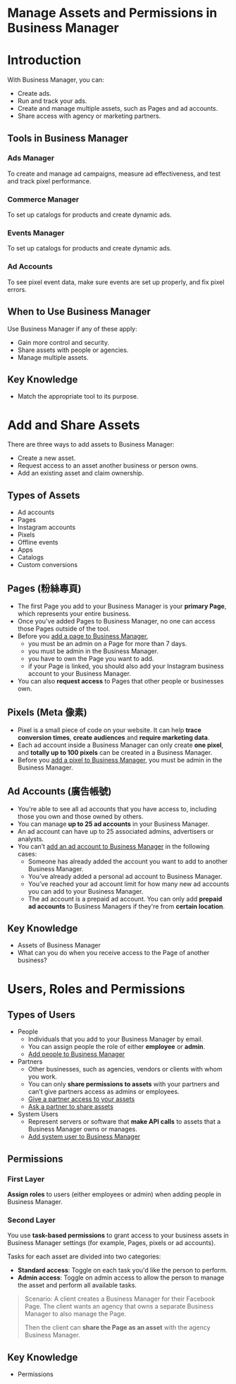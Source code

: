 # Manage Assets and Permissions in Business Manager

# Introduction
With Business Manager, you can:
- Create ads.
- Run and track your ads.
- Create and manage multiple assets, such as Pages and ad accounts.
- Share access with agency or marketing partners.

## Tools in Business Manager
### Ads Manager
To create and manage ad campaigns, measure ad effectiveness, and test and track pixel performance.
### Commerce Manager
To set up catalogs for products and create dynamic ads.
### Events Manager
To set up catalogs for products and create dynamic ads.
### Ad Accounts
To see pixel event data, make sure events are set up properly, and fix pixel errors.

## When to Use Business Manager
Use Business Manager if any of these apply:
- Gain more control and security.
- Share assets with people or agencies.
- Manage multiple assets.

## Key Knowledge
- Match the appropriate tool to its purpose.

# Add and Share Assets
There are three ways to add assets to Business Manager:
- Create a new asset.
- Request access to an asset another business or person owns.
- Add an existing asset and claim ownership.

## Types of Assets
- Ad accounts
- Pages
- Instagram accounts
- Pixels
- Offline events
- Apps
- Catalogs
- Custom conversions

## Pages (粉絲專頁)
- The first Page you add to your Business Manager is your **primary Page**, which represents your entire business.
- Once you've added Pages to Business Manager, no one can access those Pages outside of the tool.
- Before you [add a page to Business Manager](https://www.facebook.com/business/help/720478807965744?id=420299598837059),
    - you must be an admin on a Page for more than 7 days.
    - you must be admin in the Business Manager.
    - you have to own the Page you want to add.
    - if your Page is linked, you should also add your Instagram business account to your Business Manager.
- You can also **request access** to Pages that other people or businesses own.

## Pixels (Meta 像素)
- Pixel is a small piece of code on your website. It can help **trace conversion times**, **create audiences** and **require marketing data**.
- Each ad account inside a Business Manager can only create **one pixel**, and **totally up to 100 pixels** can be created in a Business Manager.
- Before you [add a pixel to Business Manager,](https://www.facebook.com/business/help/314143995668266?id=1205376682832142) you must be admin in the Business Manager.

## Ad Accounts (廣告帳號)
- You're able to see all ad accounts that you have access to, including those you own and those owned by others.
- You can manage **up to 25 ad accounts** in your Business Manager.
- An ad account can have up to 25 associated admins, advertisers or analysts.
- You can’t [add an ad account to Business Manager](https://www.facebook.com/business/help/910137316041095?id=420299598837059&helpref=search&sr=1&query=request%20access%20to%20ad%20account) in the following cases:
    - Someone has already added the account you want to add to another Business Manager.
    - You’ve already added a personal ad account to Business Manager.
    - You’ve reached your ad account limit for how many new ad accounts you can add to your Business Manager.
    - The ad account is a prepaid ad account. You can only add **prepaid ad accounts** to Business Managers if they're from **certain location**.

## Key Knowledge
- Assets of Business Manager
- What can you do when you receive access to the Page of another business?

# Users, Roles and Permissions

## Types of Users
- People
    - Individuals that you add to your Business Manager by email.
    - You can assign people the role of either **employee** or **admin**.
    - [Add people to Business Manager](https://www.facebook.com/business/help/2169003770027706?id=2190812977867143)
- Partners
    - Other businesses, such as agencies, vendors or clients with whom you work.
    - You can only **share permissions to assets** with your partners and can’t give partners access as admins or employees.
    - [Give a partner access to your assets](https://www.facebook.com/business/help/1717412048538897?id=2190812977867143)
    - [Ask a partner to share assets](https://www.facebook.com/business/help/408759743051505?id=2190812977867143)
- System Users
    - Represent servers or software that **make API calls** to assets that a Business Manager owns or manages.
    - [Add system user to Business Manager](https://www.facebook.com/business/help/503306463479099?id=2190812977867143)

## Permissions
### First Layer
**Assign roles** to users (either employees or admin) when adding people in Business Manager.

### Second Layer
You use **task-based permissions** to grant access to your business assets in Business Manager settings (for example, Pages, pixels or ad accounts).

Tasks for each asset are divided into two categories:
- **Standard access**: Toggle on each task you'd like the person to perform.
- **Admin access**: Toggle on admin access to allow the person to manage the asset and perform all available tasks.

> Scenario: A client creates a Business Manager for their Facebook Page. The client wants an agency that owns a separate Business Manager to also manage the Page.
>
> Then the client can **share the Page as an asset** with the agency Business Manager.

## Key Knowledge
- Permissions